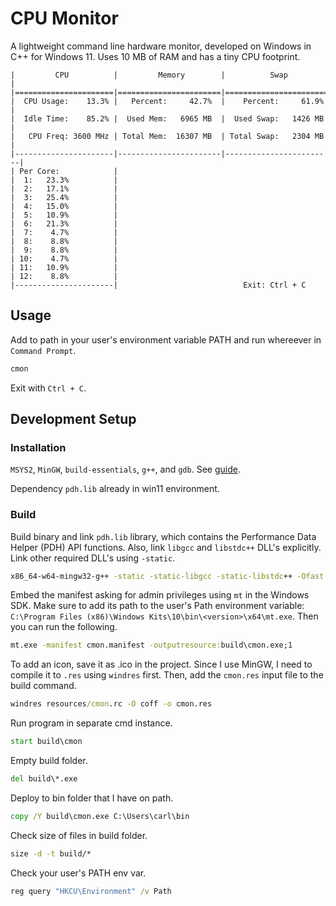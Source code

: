 # CPU Monitor

A lightweight command line hardware monitor, developed on Windows in C++ for Windows 11.
Uses 10 MB of RAM and has a tiny CPU footprint.

```plaintext
|         CPU          |         Memory        |          Swap          |
|======================|=======================|========================|
|  CPU Usage:    13.3% |   Percent:     42.7%  |    Percent:     61.9%  |
|  Idle Time:    85.2% |  Used Mem:   6965 MB  |  Used Swap:   1426 MB  |
|   CPU Freq: 3600 MHz | Total Mem:  16307 MB  | Total Swap:   2304 MB  |
|----------------------|-----------------------|------------------------|
| Per Core:            |
|  1:   23.3%          |
|  2:   17.1%          |
|  3:   25.4%          |
|  4:   15.0%          |
|  5:   10.9%          |
|  6:   21.3%          |
|  7:    4.7%          |
|  8:    8.8%          |
|  9:    8.8%          |
| 10:    4.7%          |
| 11:   10.9%          |
| 12:    8.8%          |
|----------------------|                            Exit: Ctrl + C
```

## Usage

Add to path in your user's environment variable PATH and run whereever in
`Command Prompt`.

```cmd
cmon
```

Exit with `Ctrl + C`.

## Development Setup

### Installation

`MSYS2`, `MinGW`, `build-essentials`, `g++`, and `gdb`. See
[guide](https://code.visualstudio.com/docs/cpp/config-mingw).

Dependency `pdh.lib` already in win11 environment.

### Build

Build binary and link `pdh.lib` library, which contains the Performance Data Helper
(PDH) API functions. Also, link `libgcc` and `libstdc++` DLL's explicitly. Link other
required DLL's using `-static`.

```cmd
x86_64-w64-mingw32-g++ -static -static-libgcc -static-libstdc++ -Ofast -o build/cmon.exe cmon.cpp cmon.res -lpdh
```

Embed the manifest asking for admin privileges using `mt` in the Windows SDK. Make sure
to add its path to the user's Path environment variable:
`C:\Program Files (x86)\Windows Kits\10\bin\<version>\x64\mt.exe`. Then you can run the
following.

```cmd
mt.exe -manifest cmon.manifest -outputresource:build\cmon.exe;1
```

To add an icon, save it as .ico in the project. Since I use MinGW, I need to compile it
to `.res` using `windres` first. Then, add the `cmon.res` input file to the build
command.

```cmd
windres resources/cmon.rc -O coff -o cmon.res
```

Run program in separate cmd instance.

```cmd
start build\cmon
```

Empty build folder.

```cmd
del build\*.exe
```

Deploy to bin folder that I have on path.

```cmd
copy /Y build\cmon.exe C:\Users\carl\bin
```

Check size of files in build folder.

```cmd
size -d -t build/*
```

Check your user's PATH env var.

```cmd
reg query "HKCU\Environment" /v Path
```
